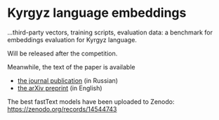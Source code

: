 # Kyrgyz language embeddings

...third-party vectors, training scripts, evaluation data: a benchmark for embeddings evaluation for Kyrgyz language.

Will be released after the competition.

Meanwhile, the text of the paper is available

* [the journal publication](https://elibrary.ru/download/elibrary_58483453_63834054.pdf) (in Russian)
* [the arXiv preprint](https://arxiv.org/abs/2411.10724) (in English)

The best fastText models have been uploaded to Zenodo: https://zenodo.org/records/14544743
